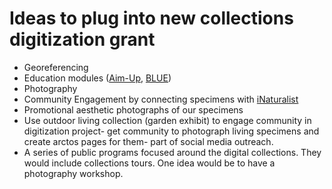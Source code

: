 # Ideas to plug into new collections digitization grant

* Georeferencing
* Education modules ([Aim-Up](http://aimup.unm.edu/), [BLUE](https://www.biodiversityliteracy.com/))
* Photography
* Community Engagement by connecting specimens with [iNaturalist](https://www.inaturalist.org/)
* Promotional aesthetic photographs of our specimens
* Use outdoor living collection (garden exhibit) to engage community in digitization project- get community to photograph living specimens and create arctos pages for them- part of social media outreach.
* A series of public programs focused around the digital collections. They would include collections tours. One idea would be to have a photography workshop.
